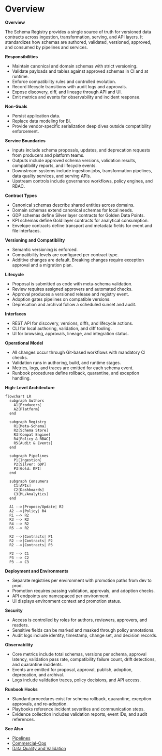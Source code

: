 # Overview

**Overview**

The Schema Registry provides a single source of truth for versioned data contracts across ingestion, transformation, serving, and API layers. It standardizes how schemas are authored, validated, versioned, approved, and consumed by pipelines and services.

**Responsibilities**

- Maintain canonical and domain schemas with strict versioning.  
- Validate payloads and tables against approved schemas in CI and at runtime.  
- Enforce compatibility rules and controlled evolution.  
- Record lifecycle transitions with audit logs and approvals.  
- Expose discovery, diff, and lineage through API and UI.  
- Emit metrics and events for observability and incident response.

**Non-Goals**

- Persist application data.  
- Replace data modeling for BI.  
- Provide vendor-specific serialization deep dives outside compatibility enforcement.

**Service Boundaries**

- Inputs include schema proposals, updates, and deprecation requests from producers and platform teams.  
- Outputs include approved schema versions, validation results, compatibility reports, and lifecycle events.  
- Downstream systems include ingestion jobs, transformation pipelines, data quality services, and serving APIs.  
- Upstream controls include governance workflows, policy engines, and RBAC.

**Contract Types**

- Canonical schemas describe shared entities across domains.  
- Domain schemas extend canonical schemas for local needs.  
- GDP schemas define Silver layer contracts for Golden Data Points.  
- KPI schemas define Gold layer contracts for analytical consumption.  
- Envelope contracts define transport and metadata fields for event and file interfaces.

**Versioning and Compatibility**

- Semantic versioning is enforced.  
- Compatibility levels are configured per contract type.  
- Additive changes are default. Breaking changes require exception approval and a migration plan.

**Lifecycle**

- Proposal is submitted as code with meta-schema validation.  
- Review requires assigned approvers and automated checks.  
- Approval produces a versioned release and registry event.  
- Adoption gates pipelines on compatible versions.  
- Deprecation and archival follow a scheduled sunset and audit.

**Interfaces**

- REST API for discovery, versions, diffs, and lifecycle actions.  
- CLI for local authoring, validation, and diff tooling.  
- UI for browsing, approvals, lineage, and integration status.

**Operational Model**

- All changes occur through Git-based workflows with mandatory CI checks.  
- Validation runs in authoring, build, and runtime stages.  
- Metrics, logs, and traces are emitted for each schema event.  
- Runbook procedures define rollback, quarantine, and exception handling.

**High-Level Architecture**

```mermaid
flowchart LR
  subgraph Authors
    A1[Producers]
    A2[Platform]
  end

  subgraph Registry
    R1[Meta-Schema]
    R2[Schema Store]
    R3[Compat Engine]
    R4[Policy & RBAC]
    R5[Audit & Events]
  end

  subgraph Pipelines
    P1[Ingestion]
    P2[Silver: GDP]
    P3[Gold: KPI]
  end

  subgraph Consumers
    C1[APIs]
    C2[Dashboards]
    C3[ML/Analytics]
  end

  A1 -->|Propose/Update| R2
  A2 -->|Policy| R4
  R1 --> R2
  R3 --> R2
  R4 --> R2
  R5 --> R2

  R2 -->|Contracts| P1
  R2 -->|Contracts| P2
  R2 -->|Contracts| P3

  P2 --> C1
  P3 --> C2
  P3 --> C3
```

**Deployment and Environments**

- Separate registries per environment with promotion paths from dev to prod.  
- Promotion requires passing validation, approvals, and adoption checks.  
- API endpoints are namespaced per environment.  
- UI displays environment context and promotion status.

**Security**

- Access is controlled by roles for authors, reviewers, approvers, and readers.  
- Sensitive fields can be marked and masked through policy annotations.  
- Audit logs include identity, timestamp, change set, and decision records.

**Observability**

- Core metrics include total schemas, versions per schema, approval latency, validation pass rate, compatibility failure count, drift detections, and quarantine incidents.  
- Events are emitted for proposal, approval, publish, adoption, deprecation, and archival.  
- Logs include validation traces, policy decisions, and API access.

**Runbook Hooks**

- Standard procedures exist for schema rollback, quarantine, exception approvals, and re-adoption.  
- Playbooks reference incident severities and communication steps.  
- Evidence collection includes validation reports, event IDs, and audit references.

**See Also**

- [Pipelines](../../data-acquisition/pipelines/index.md)  
- [Commercial-Ops](../../platform-subscription/subscription/index.md)  
- [Data Quality and Validation](../../data-acquisition/pipelines/07-data-quality-and-validation.md)
